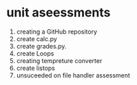 # unit aseessments
1. creating a GitHub repository
2. create calc.py
3. create grades.py.
4. create Loops
5. creating tempreture converter
6. create listops
7. unsuceeded on file handler assessment
